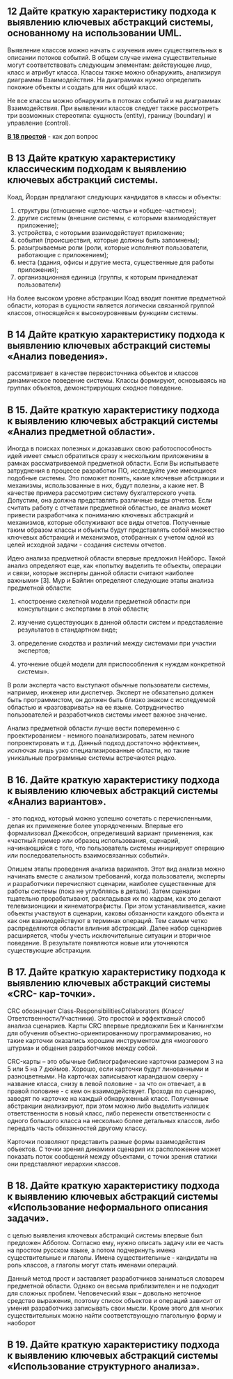## 12 Дайте краткую характеристику подхода к выявлению ключевых абстракций системы, основанному на использовании UML.

Выявление классов можно начать с изучения имен существительных в описании потоков событий. В общем случае имена существительные могут соответствовать следующим элементам: действующее лицо, класс и атрибут класса. Классы также можно обнаружить, анализируя диаграммы Взаимодействия. На диаграммах нужно определить похожие объекты и создать для них общий класс. 

Не все классы можно обнаружить в потоках событий и на диаграммах Взаимодействия. При выявлении классов следует также рассмотреть три возможных стереотипа: сущность (entity), границу (boundary) и управление (control).

**<u>В 18 простой</u>** - как доп вопрос



## В 13 Дайте краткую характеристику классическим подходам к выявлению ключевых абстракций системы.

Коад, Йордан предлагают следующих кандидатов в классы и объекты: 

1) структуры (отношение «целое-часть» и «общее-частное»); 
2) другие системы (внешние системы, с которыми взаимодействует приложение); 
3) устройства, с которыми взаимодействует приложение; 
4) события (происшествия, которые должны быть запомнены); 
5) разыгрываемые роли (роли, которые исполняют пользователи, работающие с приложением); 
6) места (здания, офисы и другие места, существенные для работы приложения); 
7) организационная единица (группы, к которым принадлежат пользователи)

На более высоком уровне абстракции Коад вводит понятие предметной области, которая в сущности является логически связанной группой классов, относящейся к высокоуровневым функциям системы. 



## В 14 Дайте краткую характеристику подхода к выявлению ключевых абстракций системы «Анализ поведения».

рассматривает в качестве первоисточника объектов и классов динамическое поведение системы. Классы формируют, основываясь на группах объектов, демонстрирующих сходное поведение. 



## В 15. Дайте краткую характеристику подхода к выявлению ключевых абстракций системы «Анализ предметной области».

Иногда в поисках полезных и доказавших свою работоспособность идей имеет смысл обратиться сразу к нескольким приложениям в рамках рассматриваемой предметной области. Если Вы испытываете затруднения в процессе разработки ПО, исследуйте уже имеющиеся подобные системы. Это поможет понять, какие ключевые абстракции и механизмы, использованные в них, будут полезны, а какие нет. В качестве примера рассмотрим систему бухгалтерского учета. Допустим, она должна представлять различные виды отчетов. Если считать работу с отчетами предметной областью, ее анализ может привести разработчика к пониманию ключевых абстракций и механизмов, которые обслуживают все виды отчетов. Полученные таким образом классы и объекты будут представлять собой множество ключевых абстракций и механизмов, отобранных с учетом одной из целей исходной задачи - создания системы отчетов. 

Идею анализа предметной области впервые предложил Нейборс. Такой анализ определяют еще, как «попытку выделить те объекты, операции и связи, которые эксперты данной области считают наиболее важными» [3]. Мур и Байлин определяют следующие этапы анализа предметной области: 

1. «построение скелетной модели предметной области при консультации с экспертами в этой области; 

2. изучение существующих в данной области систем и представление результатов в стандартном виде; 

3. определение сходства и различий между системами при участии экспертов; 

4. уточнение общей модели для приспособления к нуждам конкретной системы». 

   

В роли эксперта часто выступают обычные пользователи системы, например, инженер или диспетчер. Эксперт не обязательно должен быть программистом, он должен быть близко знаком с исследуемой областью и «разговаривать» на ее языке. Сотрудничество пользователей и разработчиков системы имеет важное значение.

Анализ предметной области лучше вести попеременно с проектированием - немного поанализировать, затем немного попроектировать и т.д. Данный подход достаточно эффективен, исключая лишь узко специализированные области, но такие уникальные программные системы встречаются редко.



## В 16. Дайте краткую характеристику подхода к выявлению ключевых абстракций системы «Анализ вариантов».

\- это подход, который можно успешно сочетать с перечисленными, делая их применение более упорядоченным. Впервые его формализовал Джекобсон, определивший вариант применения, как «частный пример или образец использования, сценарий, начинающийся с того, что пользователь системы инициирует операцию или последовательность взаимосвязанных событий».

Опишем этапы проведения анализа вариантов. Этот вид анализа можно начинать вместе с анализом требований, когда пользователи, эксперты и разработчики перечисляют сценарии, наиболее существенные для работы системы (пока не углубляясь в детали). Затем сценарии тщательно прорабатывают, раскладывая их по кадрам, как это делают телевизионщики и кинематографисты. При этом устанавливается, какие объекты участвуют в сценарии, каковы обязанности каждого объекта и как они взаимодействуют в терминах операций. Тем самым четко распределяются области влияния абстракций. Далее набор сценариев расширяется, чтобы учесть исключительные ситуации и вторичное поведение. В результате появляются новые или уточняются существующие абстракции. 



## В 17. Дайте краткую характеристику подхода к выявлению ключевых абстракций системы «CRC- кар-точки».

CRC обозначает Class-ResponsibilitiesCollaborators (Класс/Ответственности/Участники). Это простой и эффективный способ анализа сценариев. Карты CRC впервые предложили Бек и Каннингхэм для обучения объектно-ориентированному программированию, но такие карточки оказались хорошим инструментом для «мозгового штурма» и общения разработчиков между собой. 

CRC-карты – это обычные библиографические карточки размером 3 на 5 или 5 на 7 дюймов. Хорошо, если карточки будут линованными и разноцветными. На карточках записывают карандашом сверху - название класса, снизу в левой половине - за что он отвечает, а в правой половине - с кем он взаимодействует. Проходя по сценарию, заводят по карточке на каждый обнаруженный класс. Полученные абстракции анализируют, при этом можно либо выделить излишек ответственности в новый класс, либо перенести ответственности с одного большого класса на несколько более детальных классов, либо передать часть обязанностей другому классу. 

Карточки позволяют представить разные формы взаимодействия объектов. С точки зрения динамики сценария их расположение может показать поток сообщений между объектами, с точки зрения статики они представляют иерархии классов. 



## В 18. Дайте краткую характеристику подхода к выявлению ключевых абстракций системы «Использование неформального описания задачи».

с целью выявления ключевых абстракций системы впервые был предложен Абботом. Согласно ему, нужно описать задачу или ее часть на простом русском языке, а потом подчеркнуть имена существительные и глаголы. Имена существительные - кандидаты на роль классов, а глаголы могут стать именами операций.

Данный метод прост и заставляет разработчиков заниматься словарем предметной области. Однако он весьма приблизителен и не подходит для сложных проблем. Человеческий язык – довольно неточное средство выражения, поэтому список объектов и операций зависит от умения разработчика записывать свои мысли. Кроме этого для многих существительных можно найти соответствующую глагольную форму и наоборот



## В 19. Дайте краткую характеристику подхода к выявлению ключевых абстракций системы «Использование структурного анализа».



